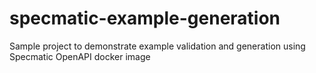 # specmatic-example-generation
Sample project to demonstrate example validation and generation using Specmatic OpenAPI docker image
